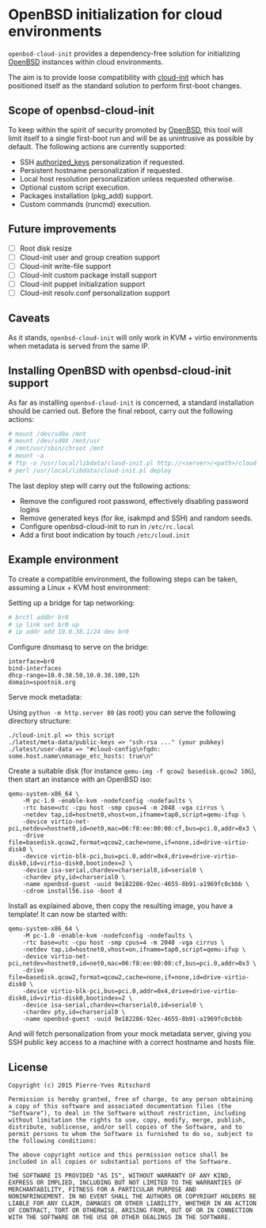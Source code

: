OpenBSD initialization for cloud environments
=============================================

`openbsd-cloud-init` provides a dependency-free solution
for initializing [OpenBSD](http://www.openbsd.org) instances within cloud environments.

The aim is to provide loose compatibility with
[cloud-init](https://cloudinit.readthedocs.org/en/latest/) which has
positioned itself as the standard solution to perform first-boot
changes.

## Scope of openbsd-cloud-init

To keep within the spirit of security promoted by [OpenBSD](http://www.openbsd.org),
this tool will limit itself to a single first-boot run and will be as unintrusive
as possible by default. The following actions are currently supported:

- SSH [authorized_keys](http://www.openbsd.org/cgi-bin/man.cgi/OpenBSD-current/man8/sshd.8?query=sshd&sec=8) personalization if requested.
- Persistent hostname personalization if requested.
- Local host resolution personalization unless requested otherwise.
- Optional custom script execution.
- Packages installation (pkg_add) support.
- Custom commands (runcmd) execution.

## Future improvements

- [ ] Root disk resize
- [ ] Cloud-init user and group creation support
- [ ] Cloud-init write-file support
- [ ] Cloud-init custom package install support
- [ ] Cloud-init puppet initialization support
- [ ] Cloud-init resolv.conf personalization support

## Caveats

As it stands, `openbsd-cloud-init` will only work in KVM + virtio environments when metadata is
served from the same IP.

## Installing OpenBSD with openbsd-cloud-init support

As far as installing `openbsd-cloud-init` is concerned, a standard installation should
be carried out. Before the final reboot, carry out the following actions:

```bash
# mount /dev/sd0a /mnt
# mount /dev/sd0X /mnt/usr
# /mnt/usr/sbin/chroot /mnt
# mount -a
# ftp -o /usr/local/libdata/cloud-init.pl http://<server>/<path>/cloud-init.pl
# perl /usr/local/libdata/cloud-init.pl deploy
```

The last deploy step will carry out the following actions:

- Remove the configured root password, effectively disabling password logins
- Remove generated keys (for ike, isakmpd and SSH) and random seeds.
- Configure openbsd-cloud-init to run in `/etc/rc.local`
- Add a first boot indication by touch `/etc/cloud.init`

## Example environment

To create a compatible environment, the following steps can be taken,
assuming a Linux + KVM host environment:

Setting up a bridge for tap networking:

```bash
# brctl addbr br0
# ip link set br0 up
# ip addr add 10.0.38.1/24 dev br0
```

Configure dnsmasq to serve on the bridge:

```
interface=br0
bind-interfaces
dhcp-range=10.0.38.50,10.0.38.100,12h
domain=spootnik.org
```

Serve mock metadata:

Using `python -m http.server 80` (as root) you can serve the following
directory structure:

```
./cloud-init.pl => this script
./latest/meta-data/public-keys => "ssh-rsa ..." (your pubkey)
./latest/user-data => "#cloud-config\nfqdn: some.host.name\nmanage_etc_hosts: true\n"
```

Create a suitable disk (for instance `qemu-img -f qcow2 basedisk.qcow2 10G`), then
start an instance with an OpenBSD iso:



```
qemu-system-x86_64 \
    -M pc-1.0 -enable-kvm -nodefconfig -nodefaults \
    -rtc base=utc -cpu host -smp cpus=4 -m 2048 -vga cirrus \
    -netdev tap,id=hostnet0,vhost=on,ifname=tap0,script=qemu-ifup \
    -device virtio-net-pci,netdev=hostnet0,id=net0,mac=06:f8:ee:00:00:cf,bus=pci.0,addr=0x3 \
    -drive file=basedisk.qcow2,format=qcow2,cache=none,if=none,id=drive-virtio-disk0 \
    -device virtio-blk-pci,bus=pci.0,addr=0x4,drive=drive-virtio-disk0,id=virtio-disk0,bootindex=2 \
    -device isa-serial,chardev=charserial0,id=serial0 \
    -chardev pty,id=charserial0 \
    -name openbsd-guest -uuid 9e182286-92ec-4655-8b91-a1969fc0cbbb \
    -cdrom install56.iso -boot d
```

Install as explained above, then copy the resulting image, you have a template!
It can now be started with:

```
qemu-system-x86_64 \
    -M pc-1.0 -enable-kvm -nodefconfig -nodefaults \
    -rtc base=utc -cpu host -smp cpus=4 -m 2048 -vga cirrus \
    -netdev tap,id=hostnet0,vhost=on,ifname=tap0,script=qemu-ifup \
    -device virtio-net-pci,netdev=hostnet0,id=net0,mac=06:f8:ee:00:00:cf,bus=pci.0,addr=0x3 \
    -drive file=basedisk.qcow2,format=qcow2,cache=none,if=none,id=drive-virtio-disk0 \
    -device virtio-blk-pci,bus=pci.0,addr=0x4,drive=drive-virtio-disk0,id=virtio-disk0,bootindex=2 \
    -device isa-serial,chardev=charserial0,id=serial0 \
    -chardev pty,id=charserial0 \
    -name openbsd-guest -uuid 9e182286-92ec-4655-8b91-a1969fc0cbbb
```

And will fetch personalization from your mock metadata server, giving you
SSH public key access to a machine with a correct hostname and hosts file.

## License

```
Copyright (c) 2015 Pierre-Yves Ritschard

Permission is hereby granted, free of charge, to any person obtaining
a copy of this software and associated documentation files (the
"Software"), to deal in the Software without restriction, including
without limitation the rights to use, copy, modify, merge, publish,
distribute, sublicense, and/or sell copies of the Software, and to
permit persons to whom the Software is furnished to do so, subject to
the following conditions:

The above copyright notice and this permission notice shall be
included in all copies or substantial portions of the Software.

THE SOFTWARE IS PROVIDED "AS IS", WITHOUT WARRANTY OF ANY KIND,
EXPRESS OR IMPLIED, INCLUDING BUT NOT LIMITED TO THE WARRANTIES OF
MERCHANTABILITY, FITNESS FOR A PARTICULAR PURPOSE AND
NONINFRINGEMENT. IN NO EVENT SHALL THE AUTHORS OR COPYRIGHT HOLDERS BE
LIABLE FOR ANY CLAIM, DAMAGES OR OTHER LIABILITY, WHETHER IN AN ACTION
OF CONTRACT, TORT OR OTHERWISE, ARISING FROM, OUT OF OR IN CONNECTION
WITH THE SOFTWARE OR THE USE OR OTHER DEALINGS IN THE SOFTWARE.
```
